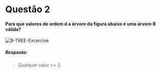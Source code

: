 # Questão 2

#### Para que valores de ordem d a árvore da figura abaixo é uma árvore B válida? 

![B-TREE-Excercise](/Grupo-8/Minitestes/B-Tree/Q2/assets/Imagem_Questao_2.jpeg)


##### Resposta:

> Qualquer valor >= 2.
